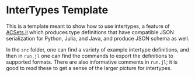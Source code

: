 # InterTypes Template

This is a template meant to show how to use intertypes, a feature of
[ACSets.jl](https://github.com/AlgebraicJulia/ACSets.jl) which produces type
definitions that have compatible JSON serialization for Python, Julia, and Java,
and produce JSON schema as well.

In the `src` folder, one can find a variety of example intertype definitions,
and then in `run.jl` one can find the commands to export the definitions to
supported formats. There are also informative comments in `run.jl`; it is good
to read these to get a sense of the larger picture for intertypes.
